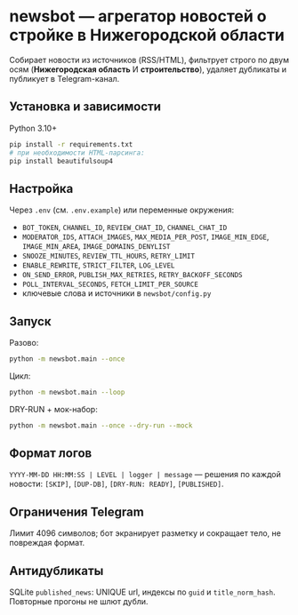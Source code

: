 # newsbot — агрегатор новостей о стройке в Нижегородской области

Собирает новости из источников (RSS/HTML), фильтрует строго по двум осям (**Нижегородская область** И **строительство**), удаляет дубликаты и публикует в Telegram-канал.

## Установка и зависимости
Python 3.10+
```bash
pip install -r requirements.txt
# при необходимости HTML-парсинга:
pip install beautifulsoup4
```

## Настройка
Через `.env` (см. `.env.example`) или переменные окружения:
- `BOT_TOKEN`, `CHANNEL_ID`, `REVIEW_CHAT_ID`, `CHANNEL_CHAT_ID`
- `MODERATOR_IDS`, `ATTACH_IMAGES`, `MAX_MEDIA_PER_POST`, `IMAGE_MIN_EDGE`, `IMAGE_MIN_AREA`, `IMAGE_DOMAINS_DENYLIST`
- `SNOOZE_MINUTES`, `REVIEW_TTL_HOURS`, `RETRY_LIMIT`
- `ENABLE_REWRITE`, `STRICT_FILTER`, `LOG_LEVEL`
- `ON_SEND_ERROR`, `PUBLISH_MAX_RETRIES`, `RETRY_BACKOFF_SECONDS`
- `POLL_INTERVAL_SECONDS`, `FETCH_LIMIT_PER_SOURCE`
- ключевые слова и источники в `newsbot/config.py`

## Запуск
Разово:
```bash
python -m newsbot.main --once
```
Цикл:
```bash
python -m newsbot.main --loop
```
DRY-RUN + мок-набор:
```bash
python -m newsbot.main --once --dry-run --mock
```

## Формат логов
`YYYY-MM-DD HH:MM:SS | LEVEL | logger | message` — решения по каждой новости: `[SKIP]`, `[DUP-DB]`, `[DRY-RUN: READY]`, `[PUBLISHED]`.

## Ограничения Telegram
Лимит 4096 символов; бот экранирует разметку и сокращает тело, не повреждая формат.

## Антидубликаты
SQLite `published_news`: UNIQUE url, индексы по `guid` и `title_norm_hash`. Повторные прогоны не шлют дубли.
